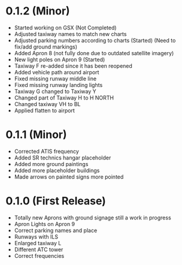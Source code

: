 # 0.1.2 (Minor)

- Started working on GSX  (Not Completed)
- Adjusted taxiway names to match new charts
- Adjusted parking numbers according to charts (Started) (Need to fix/add ground markings)
- Added Apron 8 (not fully done due to outdated satellite imagery)
- New light poles on Apron 9 (Started)
- Taxiway F re-added since it has been reopened
- Added vehicle path around airport
- Fixed missing runway middle line
- Fixed missing runway landing lights
- Taxiway G changed to Taxiway Y
- Changed part of Taxiway H to H NORTH
- Changed taxiway VH to BL
- Applied flatten to airport


# 0.1.1 (Minor)

- Corrected ATIS frequency
- Added SR technics hangar placeholder
- Added more ground paintings
- Added more placeholder buildings
- Made arrows on painted signs more pointed


# 0.1.0 (First Release)

- Totally new Aprons with ground signage still a work in progress
- Apron Lights on Apron 9
- Correct parking names and place
- Runways with ILS
- Enlarged taxiway L
- Different ATC tower
- Correct frequencies
